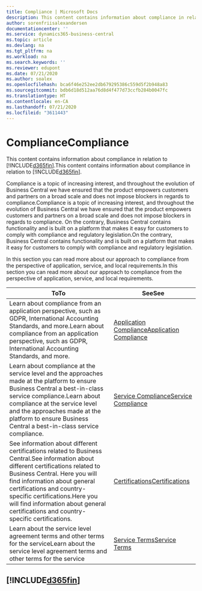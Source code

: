 ```yaml
---
title: Compliance | Microsoft Docs
description: This content contains information about compliance in relation to Business Central.
author: sorenfriisalexandersen
documentationcenter: ''
ms.service: dynamics365-business-central
ms.topic: article
ms.devlang: na
ms.tgt_pltfrm: na
ms.workload: na
ms.search.keywords: ''
ms.reviewer: edupont
ms.date: 07/21/2020
ms.author: soalex
ms.openlocfilehash: bca6f46e252ee2db679295386c559d5f2b948a83
ms.sourcegitcommit: bdb6d18d512aa76d8d4f477d73ccfb284b0047fc
ms.translationtype: HT
ms.contentlocale: en-CA
ms.lasthandoff: 07/21/2020
ms.locfileid: "3611443"
---
```

# <a name="compliance"></a><span data-ttu-id="8b27f-103">Compliance</span><span class="sxs-lookup"><span data-stu-id="8b27f-103">Compliance</span></span>

<span data-ttu-id="8b27f-104">This content contains information about compliance in relation to [!INCLUDE[d365fin](../includes/d365fin_md.md)].</span><span class="sxs-lookup"><span data-stu-id="8b27f-104">This content contains information about compliance in relation to [!INCLUDE[d365fin](../includes/d365fin_md.md)].</span></span>  

<span data-ttu-id="8b27f-105">Compliance is a topic of increasing interest, and throughout the evolution of Business Central we have ensured that the product empowers customers and partners on a broad scale and does not impose blockers in regards to compliance.</span><span class="sxs-lookup"><span data-stu-id="8b27f-105">Compliance is a topic of increasing interest, and throughout the evolution of Business Central we have ensured that the product empowers customers and partners on a broad scale and does not impose blockers in regards to compliance.</span></span> <span data-ttu-id="8b27f-106">On the contrary, Business Central contains functionality and is built on a platform that makes it easy for customers to comply with compliance and regulatory legislation.</span><span class="sxs-lookup"><span data-stu-id="8b27f-106">On the contrary, Business Central contains functionality and is built on a platform that makes it easy for customers to comply with compliance and regulatory legislation.</span></span>

<span data-ttu-id="8b27f-107">In this section you can read more about our approach to compliance from the perspective of application, service, and local  requirements.</span><span class="sxs-lookup"><span data-stu-id="8b27f-107">In this section you can read more about our approach to compliance from the perspective of application, service, and local  requirements.</span></span>

|<span data-ttu-id="8b27f-108">**To**</span><span class="sxs-lookup"><span data-stu-id="8b27f-108">**To**</span></span>|<span data-ttu-id="8b27f-109">**See**</span><span class="sxs-lookup"><span data-stu-id="8b27f-109">**See**</span></span>|  
|------------|-------------|  
|<span data-ttu-id="8b27f-110">Learn about compliance from an application perspective, such as GDPR, International Accounting Standards, and more.</span><span class="sxs-lookup"><span data-stu-id="8b27f-110">Learn about compliance from an application perspective, such as GDPR, International Accounting Standards, and more.</span></span>|[<span data-ttu-id="8b27f-111">Application Compliance</span><span class="sxs-lookup"><span data-stu-id="8b27f-111">Application Compliance</span></span>](compliance-application-compliance.md)|  
|<span data-ttu-id="8b27f-112">Learn about compliance at the service level and the approaches made at the platform to ensure Business Central a best-in-class service compliance.</span><span class="sxs-lookup"><span data-stu-id="8b27f-112">Learn about compliance at the service level and the approaches made at the platform to ensure Business Central a best-in-class service compliance.</span></span>|[<span data-ttu-id="8b27f-113">Service Compliance</span><span class="sxs-lookup"><span data-stu-id="8b27f-113">Service Compliance</span></span>](compliance-service-compliance.md)|  
|<span data-ttu-id="8b27f-114">See information about different certifications related to Business Central.</span><span class="sxs-lookup"><span data-stu-id="8b27f-114">See information about different certifications related to Business Central.</span></span> <span data-ttu-id="8b27f-115">Here you will find information about general certifications and country-specific certifications.</span><span class="sxs-lookup"><span data-stu-id="8b27f-115">Here you will find information about general certifications and country-specific certifications.</span></span>|[<span data-ttu-id="8b27f-116">Certifications</span><span class="sxs-lookup"><span data-stu-id="8b27f-116">Certifications</span></span>](compliance-certifications.md)|  
|<span data-ttu-id="8b27f-117">Learn about the service level agreement terms and other terms for the service</span><span class="sxs-lookup"><span data-stu-id="8b27f-117">Learn about the service level agreement terms and other terms for the service</span></span>|[<span data-ttu-id="8b27f-118">Service Terms</span><span class="sxs-lookup"><span data-stu-id="8b27f-118">Service Terms</span></span>](compliance-service-compliance.md#service-terms)|  

## [!INCLUDE[d365fin](../includes/free_trial_md.md)]  
